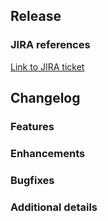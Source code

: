 ## Release

### JIRA references
<!-- If there's no JIRA ticket associated with this MR/PR, please refer to QA/BA/PM to create one -->

[Link to JIRA ticket](https://...)

## Changelog

### Features

### Enhancements

### Bugfixes

### Additional details <!-- YOU MAY DELETE THE PREREQUISITES SECTION. -->
